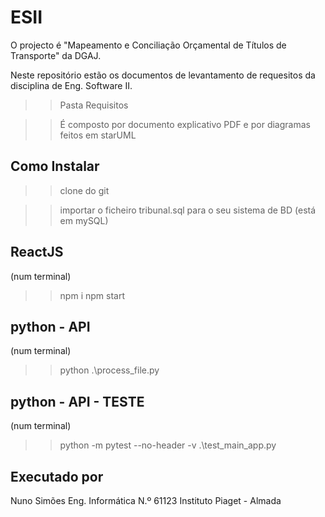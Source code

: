 # ESII

O projecto é "Mapeamento e Conciliação Orçamental de Títulos de Transporte" da DGAJ.

Neste repositório estão os documentos de levantamento de requesitos da disciplina de Eng. Software II.

>> Pasta Requisitos

>> É composto por documento explicativo PDF e por diagramas feitos em starUML

## Como Instalar

>> clone do git

>> importar o ficheiro tribunal.sql para o seu sistema de BD (está em mySQL)

## ReactJS
(num terminal)

>> npm i
>> npm start

## python - API
(num terminal)

>> python .\process_file.py

## python - API - TESTE
(num terminal)

>> python -m pytest --no-header -v .\test_main_app.py

## Executado por

Nuno Simões Eng. Informática N.º 61123 Instituto Piaget - Almada
